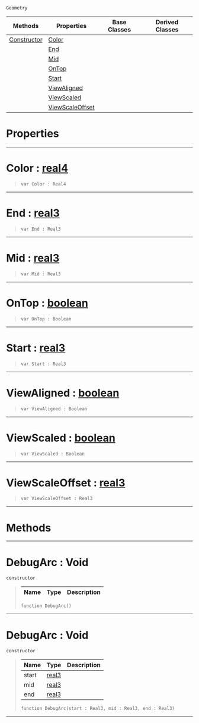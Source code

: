  `Geometry`

|Methods|Properties|Base Classes|Derived Classes|
|---|---|---|---|
|[ Constructor](https://plasmaengine.github.io/PlasmaDocs/Plasma1/C++/code_reference/class_reference/debugarc.md#debugarc-void)|[ Color](https://plasmaengine.github.io/PlasmaDocs/Plasma1/C++/code_reference/class_reference/debugarc.md#color-plasma-engine-docume)| | |
| |[ End](https://plasmaengine.github.io/PlasmaDocs/Plasma1/C++/code_reference/class_reference/debugarc.md#end-plasma-engine-document)| | |
| |[ Mid](https://plasmaengine.github.io/PlasmaDocs/Plasma1/C++/code_reference/class_reference/debugarc.md#mid-plasma-engine-document)| | |
| |[ OnTop](https://plasmaengine.github.io/PlasmaDocs/Plasma1/C++/code_reference/class_reference/debugarc.md#ontop-plasma-engine-docume)| | |
| |[ Start](https://plasmaengine.github.io/PlasmaDocs/Plasma1/C++/code_reference/class_reference/debugarc.md#start-plasma-engine-docume)| | |
| |[ ViewAligned](https://plasmaengine.github.io/PlasmaDocs/Plasma1/C++/code_reference/class_reference/debugarc.md#viewaligned-plasma-engine)| | |
| |[ ViewScaled](https://plasmaengine.github.io/PlasmaDocs/Plasma1/C++/code_reference/class_reference/debugarc.md#viewscaled-plasma-engine-d)| | |
| |[ ViewScaleOffset](https://plasmaengine.github.io/PlasmaDocs/Plasma1/C++/code_reference/class_reference/debugarc.md#viewscaleoffset-plasma-eng)| | |


 #  Properties


---  
 #  Color : [real4](https://plasmaengine.github.io/PlasmaDocs/Plasma1/C++/code_reference/lightning_base_types/real4.md)

> 
> ``` lang=cpp, name=Lightning
> var Color : Real4


---  
 #  End : [real3](https://plasmaengine.github.io/PlasmaDocs/Plasma1/C++/code_reference/lightning_base_types/real3.md)

> 
> ``` lang=cpp, name=Lightning
> var End : Real3


---  
 #  Mid : [real3](https://plasmaengine.github.io/PlasmaDocs/Plasma1/C++/code_reference/lightning_base_types/real3.md)

> 
> ``` lang=cpp, name=Lightning
> var Mid : Real3


---  
 #  OnTop : [boolean](https://plasmaengine.github.io/PlasmaDocs/Plasma1/C++/code_reference/lightning_base_types/boolean.md)

> 
> ``` lang=cpp, name=Lightning
> var OnTop : Boolean


---  
 #  Start : [real3](https://plasmaengine.github.io/PlasmaDocs/Plasma1/C++/code_reference/lightning_base_types/real3.md)

> 
> ``` lang=cpp, name=Lightning
> var Start : Real3


---  
 #  ViewAligned : [boolean](https://plasmaengine.github.io/PlasmaDocs/Plasma1/C++/code_reference/lightning_base_types/boolean.md)

> 
> ``` lang=cpp, name=Lightning
> var ViewAligned : Boolean


---  
 #  ViewScaled : [boolean](https://plasmaengine.github.io/PlasmaDocs/Plasma1/C++/code_reference/lightning_base_types/boolean.md)

> 
> ``` lang=cpp, name=Lightning
> var ViewScaled : Boolean


---  
 #  ViewScaleOffset : [real3](https://plasmaengine.github.io/PlasmaDocs/Plasma1/C++/code_reference/lightning_base_types/real3.md)

> 
> ``` lang=cpp, name=Lightning
> var ViewScaleOffset : Real3


---  
 #  Methods


---  
 #  DebugArc : Void

 `constructor`

> 
> |Name|Type|Description|
> |---|---|---|
> ``` lang=cpp, name=Lightning
> function DebugArc()
> ``` 


---  
 #  DebugArc : Void

 `constructor`

> 
> |Name|Type|Description|
> |---|---|---|
> |start|[real3](https://plasmaengine.github.io/PlasmaDocs/Plasma1/C++/code_reference/lightning_base_types/real3.md)| |
> |mid|[real3](https://plasmaengine.github.io/PlasmaDocs/Plasma1/C++/code_reference/lightning_base_types/real3.md)| |
> |end|[real3](https://plasmaengine.github.io/PlasmaDocs/Plasma1/C++/code_reference/lightning_base_types/real3.md)| |
> ``` lang=cpp, name=Lightning
> function DebugArc(start : Real3, mid : Real3, end : Real3)
> ``` 


---  
 

 
